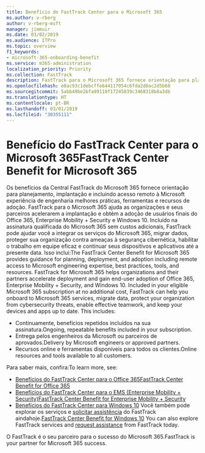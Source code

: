 ```yaml
---
title: Benefício do FastTrack Center para o Microsoft 365
ms.author: v-rberg
author: v-rberg-msft
manager: jimmuir
ms.date: 03/02/2019
ms.audience: ITPro
ms.topic: overview
f1_keywords:
- microsoft-365-onboarding-benefit
ms.service: m365-administration
localization_priority: Priority
ms.collection: FastTrack
description: FastTrack para o Microsoft 365 fornece orientação para planejamento, implantação e incluindo acesso remoto à Microsoft experiência de engenharia, melhores práticas, ferramentas e recursos de adoção. FastTrack para o Microsoft 365 ajuda as organizações e seus parceiros aceleram a implantação e obter a adoção de usuários finais do Office 365, Windows 10 e Enterprise Mobility + Security.
ms.openlocfilehash: e0ac93c1debcffe644117054c6fda2d8ac2d5b60
ms.sourcegitcommit: 5abb49be2bfa99110f17245839c3468318b8a3db
ms.translationtype: HT
ms.contentlocale: pt-BR
ms.lasthandoff: 03/01/2019
ms.locfileid: "30355111"
---
```

# <a name="fasttrack-center-benefit-for-microsoft-365"></a><span data-ttu-id="99b51-104">Benefício do FastTrack Center para o Microsoft 365</span><span class="sxs-lookup"><span data-stu-id="99b51-104">FastTrack Center Benefit for Microsoft 365</span></span>

<span data-ttu-id="99b51-p102">Os benefícios da Central FastTrack do Microsoft 365 fornece orientação para planejamento, implantação e incluindo acesso remoto à Microsoft experiência de engenharia melhores práticas, ferramentas e recursos de adoção. FastTrack para o Microsoft 365 ajuda as organizações e seus parceiros acelerarem a implantação e obtém a adoção de usuários finais do Office 365, Enterprise Mobility + Security e Windows 10. Incluído na assinatura qualificada do Microsoft 365 sem custos adicionais, FastTrack pode ajudar você a integrar os serviços do Microsoft 365, migrar dados, proteger sua organização contra ameaças à segurança cibernética, habilitar o trabalho em equipe eficaz e continuar seus dispositivos e aplicativos até a presente data. Isso inclui:</span><span class="sxs-lookup"><span data-stu-id="99b51-p102">The FastTrack Center Benefit for Microsoft 365 provides guidance for planning, deployment, and adoption including remote access to Microsoft engineering expertise, best practices, tools, and resources. FastTrack for Microsoft 365 helps organizations and their partners accelerate deployment and gain end-user adoption of Office 365, Enterprise Mobility + Security, and Windows 10. Included in your eligible Microsoft 365 subscription at no additional cost, FastTrack can help you onboard to Microsoft 365 services, migrate data, protect your organization from cybersecurity threats, enable effective teamwork, and keep your devices and apps up to date. This includes:</span></span>

- <span data-ttu-id="99b51-109">Continuamente, benefícios repetidos incluídos na sua assinatura.</span><span class="sxs-lookup"><span data-stu-id="99b51-109">Ongoing, repeatable benefits included in your subscription.</span></span>
- <span data-ttu-id="99b51-110">Entrega pelos engenheiros da Microsoft ou parceiros de aprovados.</span><span class="sxs-lookup"><span data-stu-id="99b51-110">Delivery by Microsoft engineers or approved partners.</span></span>
- <span data-ttu-id="99b51-111">Recursos online e ferramentas disponíveis para todos os clientes.</span><span class="sxs-lookup"><span data-stu-id="99b51-111">Online resources and tools available to all customers.</span></span>
  
<span data-ttu-id="99b51-112">Para saber mais, confira:</span><span class="sxs-lookup"><span data-stu-id="99b51-112">To learn more, see:</span></span>

- [<span data-ttu-id="99b51-113">Benefícios do FastTrack Center para o Office 365</span><span class="sxs-lookup"><span data-stu-id="99b51-113">FastTrack Center Benefit for Office 365</span></span>](O365-fasttrack-benefit-for-office-365.md) 
- [<span data-ttu-id="99b51-114">Benefícios do FastTrack Center para o EMS (Enterprise Mobility + Security)</span><span class="sxs-lookup"><span data-stu-id="99b51-114">FastTrack Center Benefit for Enterprise Mobility + Security</span></span>](EMS-fasttrack-benefit-for-EMS.md)
- <span data-ttu-id="99b51-115">[Benefícios do FastTrack Center para Windows 10](Win-10-fasttrack-benefit-for-Windows-10.md) Você também pode explorar os serviços e [solicitar assistência](https://go.microsoft.com/fwlink/p/?LinkId=2003903) do FastTrack aindahoje.</span><span class="sxs-lookup"><span data-stu-id="99b51-115">[FastTrack Center Benefit for Windows 10](Win-10-fasttrack-benefit-for-Windows-10.md) You can also explore FastTrack services and [request assistance](https://go.microsoft.com/fwlink/p/?LinkId=2003903) from FastTrack today.</span></span>

<span data-ttu-id="99b51-116">O FastTrack é o seu parceiro para o sucesso do Microsoft 365.</span><span class="sxs-lookup"><span data-stu-id="99b51-116">FastTrack is your partner for Microsoft 365 success.</span></span>
  
  

 